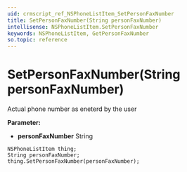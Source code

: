 ```yaml
---
uid: crmscript_ref_NSPhoneListItem_SetPersonFaxNumber
title: SetPersonFaxNumber(String personFaxNumber)
intellisense: NSPhoneListItem.SetPersonFaxNumber
keywords: NSPhoneListItem, GetPersonFaxNumber
so.topic: reference
---
```


# SetPersonFaxNumber(String personFaxNumber)

Actual phone number as eneterd by the user

**Parameter:** 
* **personFaxNumber** String

```crmscript
NSPhoneListItem thing;
String personFaxNumber;
thing.SetPersonFaxNumber(personFaxNumber);
```

